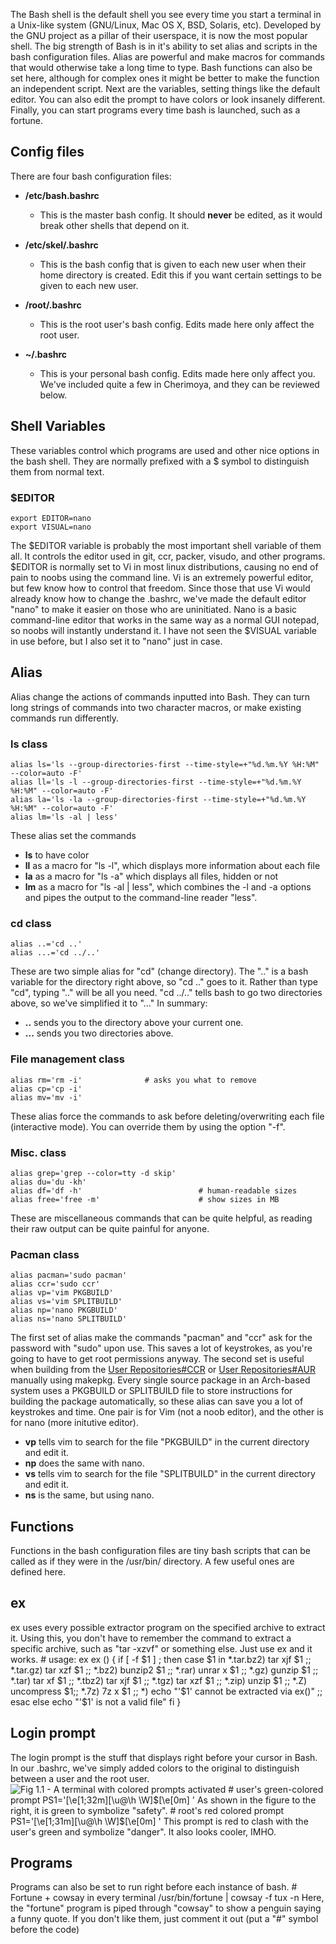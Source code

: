 The Bash shell is the default shell you see every time you start a terminal in a Unix-like system (GNU/Linux, Mac OS X, BSD, Solaris, etc). Developed by the GNU project as a pillar of their userspace, it is now the most popular shell.
The big strength of Bash is in it's ability to set alias and scripts in the bash configuration files. Alias are powerful and make macros for commands that would otherwise take a long time to type. Bash functions can also be set here, although for complex ones it might be better to make the function an independent script. Next are the variables, setting things like the default editor. You can also edit the prompt to have colors or look insanely different. Finally, you can start programs every time bash is launched, such as a fortune.

## Config files  ##

There are four bash configuration files:

* **/etc/bash.bashrc**

  * This is the master bash config. It should **never** be edited, as it would break other shells that depend on it.
* **/etc/skel/.bashrc**

  * This is the bash config that is given to each new user when their home directory is created. Edit this if you want certain settings to be given to each new user.
* **/root/.bashrc**

  * This is the root user's bash config. Edits made here only affect the root user.
* **~/.bashrc**

  * This is your personal bash config. Edits made here only affect you.
We've included quite a few in Cherimoya, and they can be reviewed below.

## Shell Variables  ##

These variables control which programs are used and other nice options in the bash shell. They are normally prefixed with a $ symbol to distinguish them from normal text.

### $EDITOR  ###

    export EDITOR=nano
    export VISUAL=nano
The $EDITOR variable is probably the most important shell variable of them all. It controls the editor used in git, ccr, packer, visudo, and other programs. $EDITOR is normally set to Vi in most linux distributions, causing no end of pain to noobs using the command line. 
Vi is an extremely powerful editor, but few know how to control that freedom. Since those that use Vi would already know how to change the .bashrc, we've made the default editor "nano" to make it easier on those who are uninitiated. Nano is a basic command-line editor that works in the same way as a normal GUI notepad, so noobs will instantly understand it.
I have not seen the $VISUAL variable in use before, but I also set it to "nano" just in case.

## Alias  ##

Alias change the actions of commands inputted into Bash. They can turn long strings of commands into two character macros, or make existing commands run differently.

### ls class  ###

    alias ls='ls --group-directories-first --time-style=+"%d.%m.%Y %H:%M" --color=auto -F'
    alias ll='ls -l --group-directories-first --time-style=+"%d.%m.%Y %H:%M" --color=auto -F'
    alias la='ls -la --group-directories-first --time-style=+"%d.%m.%Y %H:%M" --color=auto -F'
    alias lm='ls -al | less'
These alias set the commands 

* **ls** to have color 
* **ll** as a macro for "ls -l", which displays more information about each file
* **la** as a macro for "ls -a" which displays all files, hidden or not
* **lm** as a macro for "ls -al | less", which combines the -l and -a options and pipes the output to the command-line reader "less".

### cd class  ###

    alias ..='cd ..'
    alias ...='cd ../..'
These are two simple alias for "cd" (change directory). The ".." is a bash variable for the directory right above, so "cd .." goes to it. Rather than type "cd", typing ".." will be all you need. "cd ../.." tells bash to go two directories above, so we've simplified it to "..."
In summary:

* **..** sends you to the directory above your current one.
* **...** sends you two directories above.

### File management class  ###

    alias rm='rm -i'			  # asks you what to remove
    alias cp='cp -i'
    alias mv='mv -i'
These alias force the commands to ask before deleting/overwriting each file (interactive mode). You can override them by using the option "-f".

### Misc. class  ###

    alias grep='grep --color=tty -d skip'
    alias du='du -kh'
    alias df='df -h'                          # human-readable sizes
    alias free='free -m'                      # show sizes in MB
These are miscellaneous commands that can be quite helpful, as reading their raw output can be quite painful for anyone.

### Pacman class  ###

    alias pacman='sudo pacman'
    alias ccr='sudo ccr'
    alias vp='vim PKGBUILD'
    alias vs='vim SPLITBUILD'
    alias np='nano PKGBUILD'
    alias ns='nano SPLITBUILD'
The first set of alias make the commands "pacman" and "ccr" ask for the password with "sudo" upon use. This saves a lot of keystrokes, as you're going to have to get root permissions anyway.
The second set is useful when building from the [User Repositories#CCR](/User_Repositories#CCR) or [User Repositories#AUR](/User_Repositories#AUR) manually using makepkg. Every single source package in an Arch-based system uses a PKGBUILD or SPLITBUILD file to store instructions for building the package automatically, so these alias can save you a lot of keystrokes and time. One pair is for Vim (not a noob editor), and the other is for nano (more initutive editor).

* **vp** tells vim to search for the file "PKGBUILD" in the current directory and edit it.
* **np** does the same with nano.
* **vs** tells vim to search for the file "SPLITBUILD" in the current directory and edit it.
* **ns** is the same, but using nano.

## Functions  ##

Functions in the bash configuration files are tiny bash scripts that can be called as if they were in the /usr/bin/ directory. A few useful ones are defined here.

## ex  ##

ex uses every possible extractor program on the specified archive to extract it. Using this, you don't have to remember the command to extract a specific archive, such as "tar -xzvf" or something else. Just use ex and it works.
    # usage: ex <file>
    ex ()
    {
      if [ -f $1 ] ; then
        case $1 in
          *.tar.bz2)   tar xjf $1   ;;
          *.tar.gz)    tar xzf $1   ;;
          *.bz2)       bunzip2 $1   ;;
          *.rar)       unrar x $1     ;;
          *.gz)        gunzip $1    ;;
          *.tar)       tar xf $1    ;;
          *.tbz2)      tar xjf $1   ;;
          *.tgz)       tar xzf $1   ;;
          *.zip)       unzip $1     ;;
          *.Z)         uncompress $1;;
          *.7z)        7z x $1      ;;
          *)           echo "'$1' cannot be extracted via ex()" ;;
        esac
      else
        echo "'$1' is not a valid file"
      fi
    }

## Login prompt  ##

The login prompt is the stuff that displays right before your cursor in Bash. In our .bashrc, we've simply added colors to the original to distinguish between a user and the root user.
![Fig 1.1 - A terminal with colored prompts activated](File:terminal.png)
    # user's green-colored prompt
    PS1='\[\e[1;32m\][\u@\h \W]\$\[\e[0m\] '
As shown in the figure to the right, it is green to symbolize "safety".
    # root's red colored prompt
    PS1='\[\e[1;31m\][\u@\h \W]\$\[\e[0m\] '
This prompt is red to clash with the user's green and symbolize "danger". It also looks cooler, IMHO.

## Programs  ##

Programs can also be set to run right before each instance of bash.
    # Fortune + cowsay in every terminal
    /usr/bin/fortune | cowsay -f tux -n
Here, the "fortune" program is piped through "cowsay" to show a penguin saying a funny quote. If you don't like them, just comment it out (put a "#" symbol before the code)

